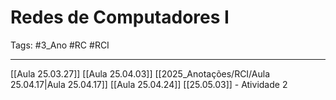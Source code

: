 # Redes de Computadores I

Tags: #3_Ano #RC #RCI

---

[[Aula 25.03.27]]
[[Aula 25.04.03]]
[[2025_Anotações/RCI/Aula 25.04.17|Aula 25.04.17]]
[[Aula 25.04.24]]
[[25.05.03]] - Atividade 2